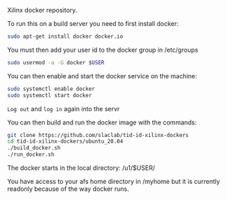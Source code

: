 Xilinx docker repository.

To run this on a build server you need to first install docker:
```bash
sudo apt-get install docker docker.io
```

You must then add your user id to the docker group in /etc/groups
```bash
sudo usermod -a -G docker $USER
```

You can then enable and start the docker service on the machine:
```bash
sudo systemctl enable docker
sudo systemctl start docker
```

`Log out` and `log in` again into the servr

You can then build and run the docker image with the commands:

```bash
git clone https://github.com/slaclab/tid-id-xilinx-dockers
cd tid-id-xilinx-dockers/ubuntu_20.04
./build_docker.sh
./run_docker.sh
```

The docker starts in the local directory: /u1/$USER/

You have access to your afs home directory in /myhome but it is currently readonly because of the way docker runs.


